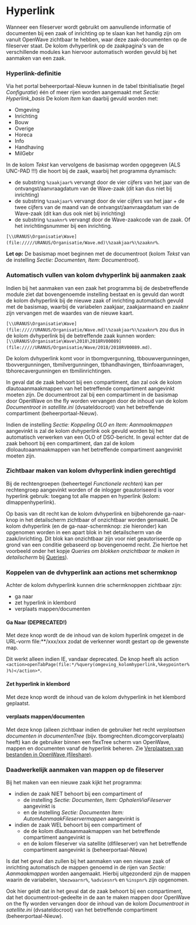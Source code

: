# Hyperlink

Wanneer een fileserver wordt gebruikt om aanvullende informatie of documenten bij een zaak of inrichting op te slaan kan het handig zijn om vanuit OpenWave zichtbaar te hebben, waar deze zaak-documenten op de fileserver staat. De kolom dvhyperlink op de zaakpagina's van de verschillende modules kan hiervoor automatisch worden gevuld bij het aanmaken van een zaak.

### Hyperlink-definitie

Via het portal beheerportaal-Nieuw kunnen in de tabel tbinitialisatie (tegel _Configuratie_) één of meer rijen worden aangemaakt met _Sectie: Hyperlink_basis_
De kolom _Item_ kan daarbij gevuld worden met:

- Omgeving
- Inrichting
- Bouw
- Overige
- Horeca
- Info
- Handhaving
- MilGebr

In de kolom _Tekst_ kan vervolgens de basismap worden opgegeven (ALS UNC-PAD !!!) die hoort bij de zaak, waarbij het programma dynamisch:

- de substring `%zaakjaar%` vervangt door de vier cijfers van het jaar van de ontvangst/aanvraagdatum van de Wave-zaak (dit kan dus niet bij inrichting)
- de substring `%zaakjaar%` vervangt door de vier cijfers van het jaar + de twee cijfers van de maand van de ontvangst/aanvraagdatum van de Wave-zaak (dit kan dus ook niet bij inrichting)
- de substring `%zaaknr%` vervangt door de Wave-zaakcode van de zaak. Of het inrichtingsnummer bij een inrichting.

`[\\URANUS\Organisatie\Wave](file://///URANUS/Organisatie/Wave.md)\%zaakjaar%\%zaaknr%`.

**Let op:** De basismap moet beginnen met de documentroot (kolom _Tekst_ van de instelling _Sectie: Documenten, Item: Documentroot_).

### Automatisch vullen van kolom dvhyperlink bij aanmaken zaak

Indien bij het aanmaken van een zaak het programma bij de desbetreffende module ziet dat bovengenoemde instelling bestaat en is gevuld dan wordt de kolom dvhyperlink bij de nieuwe zaak of inrichting automatisch gevuld met de basismap, waarbij de variabelen zaakjaar, zaakjaarmaand en zaaknr zijn vervangen met de waardes van de nieuwe kaart.

`[\\URANUS\Organisatie\Wave](file://///URANUS/Organisatie/Wave.md)\%zaakjaar%\%zaaknr%` zou dus in de kolom dvhyperlink bij de betreffende zaak kunnen worden: `[\\URANUS\Organisatie\Wave\2018\2018RV00089](file://///URANUS/Organisatie/Wave/2018/2018RV00089.md)`.

De kolom dvhyperlink komt voor in tbomgvergunning, tbbouwvergunningen, tbovvergunningen, tbmilvergunningen, tbhandhavingen, tbinfoaanvragen, tbhorecavergunningen en tbmilinrichtingen.

In geval dat de zaak behoort bij een compartiment, dan zal ook de kolom dlautoaanmaakmappen van het betreffende compartiment aangevinkt moeten zijn. De documentroot zal bij een compartiment in de basismap door OpenWave on the fly worden vervangen door de inhoud van de kolom _Documentroot in satellite.ini_ (dvsateldocroot) van het betreffende compartiment (beheerportaal-Nieuw).

Indien de instelling _Sectie: Koppeling OLO en Item: Aanmaakmappen_ aangevinkt is zal de kolom dvhyperlink ook gevuld worden bij het automatisch verwerken van een OLO of DSO-bericht. In geval echter dat de zaak behoort bij een compartiment, dan zal de kolom dloloautoaanmaakmappen van het betreffende compartiment aangevinkt moeten zijn.

### Zichtbaar maken van kolom dvhyperlink indien gerechtigd

Bij de rechtengroepen (beheertegel _Functionele rechten_) kan per rechtengroep aangevinkt worden of de inlogger geautoriseerd is voor hyperlink gebruik: toegang tot alle mappen en hyperlink (kolom: dlmappenhyperlink).

Op basis van dit recht kan de kolom dvhyperlink en bijbehorende ga-naar-knop in het detailscherm zichtbaar of onzichtbaar worden gemaakt. De kolom dvhyperlink (en de ga-naar-schermknop: zie hieronder) kan opgenomen worden in een apart blok in het detailscherm van de zaak/inrichting. Dit blok kan onzichtbaar zijn voor niet geautoriseerde op grond van een conditie gebaseerd op bovengenoemd recht. Zie hiertoe het voorbeeld onder het kopje _Queries om blokken onzichtbaar te maken in detailscherm_ bij [Queries](/docs/instellen_inrichten/queries.md)).

### Koppelen van de dvhyperlink aan actions met schermknop

Achter de kolom dvhyperlink kunnen drie schermknoppen zichtbaar zijn:

- ga naar
- zet hyperlink in klembord
- verplaats mappen/documenten

#### Ga Naar (**DEPRECATED!**)

Met deze knop wordt de de inhoud van de kolom hyperlink omgezet in de URL-vorm file:\*\*/xxx/xxx zodat de verkenner wordt gestart op de gewenste map.

Dit werkt alleen indien IE, vandaar deprecated. De knop heeft als action `<action>openTabPage(file:*/%query(omgeving_kolomhyperlink,%keypointer%)%)</action>*`.

#### Zet hyperlink in klembord

Met deze knop wordt de inhoud van de kolom dvhyperlink in het klembord geplaatst.

#### verplaats mappen/documenten

Met deze knop (alleen zichtbaar indien de gebruiker het recht _verplaatsen documenten in documentenTree_ (bijv. tbomgrechten.dlcomgcorverplaats) heeft) kan de gebruiker binnen een flexTree scherm van OpenWave, mappen en documenten vanaf de hyperlink beheren. Zie [Verplaatsen van bestanden in OpenWave (fileshare)](/docs/probleemoplossing/programmablokken/verplaatsen_bestanden_fileshare.md).

### Daadwerkelijk aanmaken van mappen op de fileserver

Bij het maken van een nieuwe zaak kijkt het programma:

- indien de zaak NIET behoort bij een compartiment of
  - de instelling _Sectie: Documenten, Item: OphalenViaFileserver_ aangevinkt is
  - en de instelling _Sectie: Documenten Item: AutomAanmaakFileservermappen_ aangevinkt is
- indien de zaak WEL behoort bij een compartiment of
  - de de kolom dlautoaanmaakmappen van het betreffende compartiment aangevinkt is
  - en de kolom fileserver via satellite (dlfileserver) van het betreffende compartiment aangevinkt is (beheerportaal-Nieuw)

Is dat het geval dan zullen bij het aanmaken van een nieuwe zaak of inrichting automatisch de mappen genoemd in de rijen van _Sectie: Aanmaakmappen_ worden aangemaakt. Hierbij uitgezonderd zijn de mappen waarin de variabelen, `%bezwaarnr%`, `%adviesnr%` en `%inspnr%` zijn opgenomen.

Ook hier geldt dat in het geval dat de zaak behoort bij een compartiment, dat het documentroot-gedeelte in de aan te maken mappen door OpenWave on the fly worden vervangen door de inhoud van de kolom _Documentroot in satellite.ini_ (dvsateldocroot) van het betreffende compartiment (beheerportaal-Nieuw).
